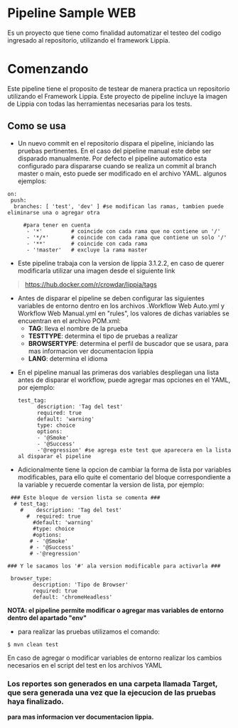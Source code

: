 # Pipeline Sample WEB
 Es un proyecto que tiene como finalidad automatizar el testeo del codigo ingresado al repositorio, utilizando el framework Lippia.

# Comenzando
Este pipeline tiene el proposito de testear de manera practica un repositorio utilizando el Framework Lippia.
Este proyecto de pipeline incluye la imagen de Lippia con todas las herramientas necesarias para los tests.

## Como se usa
* Un nuevo commit en el repositorio dispara el pipeline, iniciando las pruebas pertinentes. En el caso del pipeline manual este debe ser disparado manualmente.
Por defecto el pipeline automatico esta configurado para dispararse cuando se realiza un commit al branch master o main, esto puede ser modificado en el archivo YAML.
algunos ejemplos:

```
on: 
 push:
  branches: [ 'test', 'dev' ] #se modifican las ramas, tambien puede eliminarse una o agregar otra

     #para tener en cuenta
      - '*'         # coincide con cada rama que no contiene un '/'
      - '*/*'       # coincide con cada rama que contiene un solo '/'
      - '**'        # coincide con cada rama
      - '!master'   # excluye la rama master
```

* Este pipeline trabaja con la version de lippia 3.1.2.2, en caso de querer modificarla utilizar una imagen desde el siguiente link

>https://hub.docker.com/r/crowdar/lippia/tags


- Antes de disparar el pipeline se deben configurar las siguientes variables de entorno dentro en los archivos .Workflow Web Auto.yml
y Workflow Web Manual.yml en "rules", los valores de dichas variables se encuentran en el archivo POM.xml:
  * **TAG**: lleva el nombre de la prueba
  * **TESTTYPE**:  determina el tipo de pruebas a realizar
  * **BROWSERTYPE**: determina el perfil de buscador que se usara, para mas informacion ver documentacion lippia 
  * **LANG**: determina el idioma
  
* En el pipeline manual las primeras dos variables despliegan una lista antes de disparar el workflow, puede agregar mas opciones en el YAML, por ejemplo:
  ```
  test_tag:
        description: 'Tag del test'
        required: true
        default: 'warning'
        type: choice
        options:
        - '@Smoke'
        - '@Success'
		-'@regression' #se agrega este test que aparecera en la lista al disparar el pipeline
  ```
* Adicionalmente tiene la opcion de cambiar la forma de lista por variables modificables, para ello quite el comentario del bloque correspondiente a la variable y recuerde comentar la version de lista, por ejemplo:
 
```
 ### Este bloque de version lista se comenta ###
  # test_tag:
    #    description: 'Tag del test'
      #  required: true
        #default: 'warning'
        #type: choice
        #options:
       # - '@Smoke'
       # - '@Success'
       # -'@regression'

### Y le sacamos los '#' ala version modificable para activarla ###

 browser_type:
        description: 'Tipo de Browser'
        required: true
        default: 'chromeHeadless'
```
**NOTA:  el pipeline permite modificar o agregar mas variables de entorno dentro del apartado "env"**

* para realizar las pruebas utilizamos el comando: 
```
$ mvn clean test
```
En caso de agregar o modificar variables de entorno realizar los cambios necesarios en el script del test en los archivos YAML

### Los reportes son generados en una carpeta llamada **Target**, que sera generada una vez que la ejecucion de las pruebas haya finalizado.

**para mas informacion ver documentacion lippia.**
